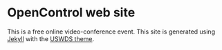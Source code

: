 # OpenControl web site

This is a free online video-conference event.
This site is generated using [Jekyll](https://jekyllrb.com) with the [USWDS theme](https://github.com/18F/uswds-jekyll).
